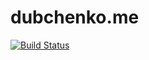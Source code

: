 # dubchenko.me

[![Build Status](https://travis-ci.org/dubchenko/dubchenko.github.io.svg?branch=master)](https://travis-ci.org/github/dubchenko/dubchenko.github.io)
